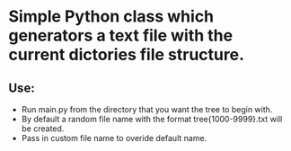 <h1>Simple Python class which generators a text file with the current dictories file structure.</h1>

<h2>Use:</h2>
<ul>
  <li>Run main.py from the directory that you want the tree to begin with.</l1>
  <li>By default a random file name with the format tree{1000-9999}.txt will be created.</l1>
  <li>Pass in custom file name to overide default name.</l1>
</ul>
